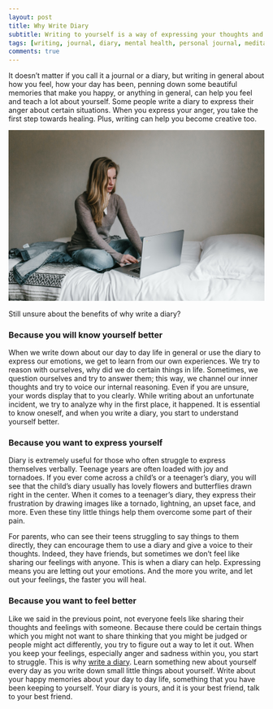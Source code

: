 ```yaml
---
layout: post
title: Why Write Diary
subtitle: Writing to yourself is a way of expressing your thoughts and feelings.
tags: [writing, journal, diary, mental health, personal journal, meditation, online journal, online diary]
comments: true
---
```


It doesn’t matter if you call it a journal or a diary, but writing in general about how you feel, how your day has been, penning down some beautiful memories that make you happy, or anything in general, can help you feel and teach a lot about yourself. 
Some people write a diary to express their anger about certain situations. When you express your anger, you take the first step towards healing. Plus, writing can help you become creative too. 

![Why Write Diary](/img/post/why-write-diary.jpg)

Still unsure about the benefits of why write a diary?

<h3>Because you will know yourself better</h3>
When we write down about our day to day life in general or use the diary to express our emotions, we get to learn from our own experiences. We try to reason with ourselves, why did we do certain things in life. Sometimes, we question ourselves and try to answer them; this way, we channel our inner thoughts and try to voice our internal reasoning. Even if you are unsure, your words display that to you clearly. While writing about an unfortunate incident, we try to analyze why in the first place, it happened. It is essential to know oneself, and when you write a diary, you start to understand yourself better. 

<h3>Because you want to express yourself</h3>
Diary is extremely useful for those who often struggle to express themselves verbally. Teenage years are often loaded with joy and tornadoes. If you ever come across a child’s or a teenager’s diary, you will see that the child’s diary usually has lovely flowers and butterflies drawn right in the center. When it comes to a teenager’s diary, they express their frustration by drawing images like a tornado, lightning, an upset face, and more. Even these tiny little things help them overcome some part of their pain. 

For parents, who can see their teens struggling to say things to them directly, they can encourage them to use a diary and give a voice to their thoughts. Indeed, they have friends, but sometimes we don’t feel like sharing our feelings with anyone. This is when a diary can help. Expressing means you are letting out your emotions. And the more you write, and let out your feelings, the faster you will heal. 

<h3>Because you want to feel better</h3>
Like we said in the previous point, not everyone feels like sharing their thoughts and feelings with someone. Because there could be certain things which you might not want to share thinking that you might be judged or people might act differently, you try to figure out a way to let it out. When you keep your feelings, especially anger and sadness within you, you start to struggle. This is why <a href="https://www.goodnightjournal.com/diary">write a diary</a>. 
Learn something new about yourself every day as you write down small little things about yourself. Write about your happy memories about your day to day life, something that you have been keeping to yourself. Your diary is yours, and it is your best friend, talk to your best friend.

